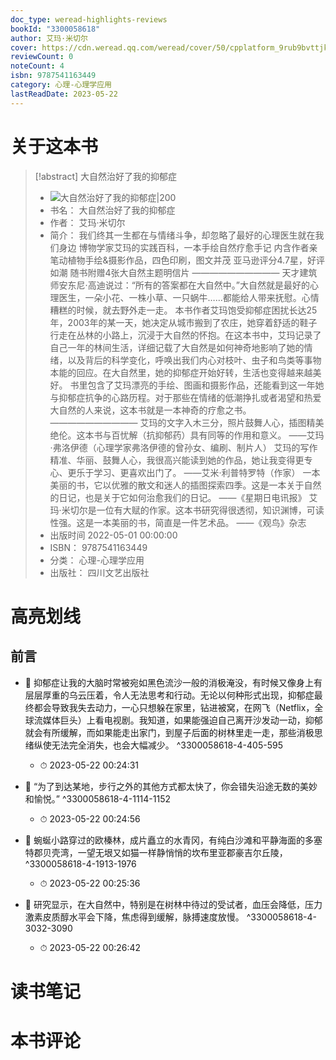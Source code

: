 ```yaml
---
doc_type: weread-highlights-reviews
bookId: "3300058618"
author: 艾玛·米切尔
cover: https://cdn.weread.qq.com/weread/cover/50/cpplatform_9rub9bvttjkvytijj1mie7/t7_cpplatform_9rub9bvttjkvytijj1mie71683873222.jpg
reviewCount: 0
noteCount: 4
isbn: 9787541163449
category: 心理-心理学应用
lastReadDate: 2023-05-22
---
```

# 关于这本书
> [!abstract] 大自然治好了我的抑郁症
> - ![ 大自然治好了我的抑郁症|200](https://cdn.weread.qq.com/weread/cover/50/cpplatform_9rub9bvttjkvytijj1mie7/t7_cpplatform_9rub9bvttjkvytijj1mie71683873222.jpg)
> - 书名： 大自然治好了我的抑郁症
> - 作者： 艾玛·米切尔
> - 简介： 我们终其一生都在与情绪斗争，却忽略了最好的心理医生就在我们身边
 博物学家艾玛的实践百科，一本手绘自然疗愈手记
 内含作者亲笔动植物手绘&摄影作品，四色印刷，图文并茂
 亚马逊评分4.7星，好评如潮
 随书附赠4张大自然主题明信片
——————————
天才建筑师安东尼·高迪说过：“所有的答案都在大自然中。”大自然就是最好的心理医生，一朵小花、一株小草、一只蜗牛……都能给人带来抚慰。心情糟糕的时候，就去野外走一走。
本书作者艾玛饱受抑郁症困扰长达25年，2003年的某一天，她决定从城市搬到了农庄，她穿着舒适的鞋子行走在丛林的小路上，沉浸于大自然的怀抱。在这本书中，艾玛记录了自己一年的林间生活，详细记载了大自然是如何神奇地影响了她的情绪，以及背后的科学变化，呼唤出我们内心对枝叶、虫子和鸟类等事物本能的回应。在大自然里，她的抑郁症开始好转，生活也变得越来越美好。
书里包含了艾玛漂亮的手绘、图画和摄影作品，还能看到这一年她与抑郁症抗争的心路历程。对于那些在情绪的低潮挣扎或者渴望和热爱大自然的人来说，这本书就是一本神奇的疗愈之书。
——————————
艾玛的文字入木三分，照片鼓舞人心，插图精美绝伦。这本书与百忧解（抗抑郁药）具有同等的作用和意义。
——艾玛·弗洛伊德（心理学家弗洛伊德的曾孙女、编刷、制片人）
艾玛的写作精准、华丽、鼓舞人心，我很高兴能读到她的作品，她让我变得更专心、更乐于学习、更喜欢出门了。
——艾米·利普特罗特（作家）
一本美丽的书，它以优雅的散文和迷人的插图探索四季。这是一本关于自然的日记，也是关于它如何治愈我们的日记。
——《星期日电讯报》
艾玛·米切尔是一位有大赋的作家。这本书研究得很透彻，知识渊博，可读性强。这是一本美丽的书，简直是一件艺术品。
——《观鸟》杂志
> - 出版时间 2022-05-01 00:00:00
> - ISBN： 9787541163449
> - 分类： 心理-心理学应用
> - 出版社： 四川文艺出版社

# 高亮划线

## 前言


- 📌 抑郁症让我的大脑时常被宛如黑色流沙一般的消极淹没，有时候又像身上有层层厚重的乌云压着，令人无法思考和行动。无论以何种形式出现，抑郁症最终都会导致我失去动力，一心只想躲在家里，钻进被窝，在网飞（Netflix，全球流媒体巨头）上看电视剧。我知道，如果能强迫自己离开沙发动一动，抑郁就会有所缓解，而如果能走出家门，到屋子后面的树林里走一走，那些消极思绪纵使无法完全消失，也会大幅减少。 ^3300058618-4-405-595
    - ⏱ 2023-05-22 00:24:31 

- 📌 “为了到达某地，步行之外的其他方式都太快了，你会错失沿途无数的美妙和愉悦。” ^3300058618-4-1114-1152
    - ⏱ 2023-05-22 00:24:56 

- 📌 蜿蜒小路穿过的欧榛林，成片矗立的水青冈，有纯白沙滩和平静海面的多塞特郡贝壳湾，一望无垠又如猫一样静悄悄的坎布里亚郡豪吉尔丘陵， ^3300058618-4-1913-1976
    - ⏱ 2023-05-22 00:25:36 

- 📌 研究显示，在大自然中，特别是在树林中待过的受试者，血压会降低，压力激素皮质醇水平会下降，焦虑得到缓解，脉搏速度放慢。 ^3300058618-4-3032-3090
    - ⏱ 2023-05-22 00:26:42 
# 读书笔记

# 本书评论
